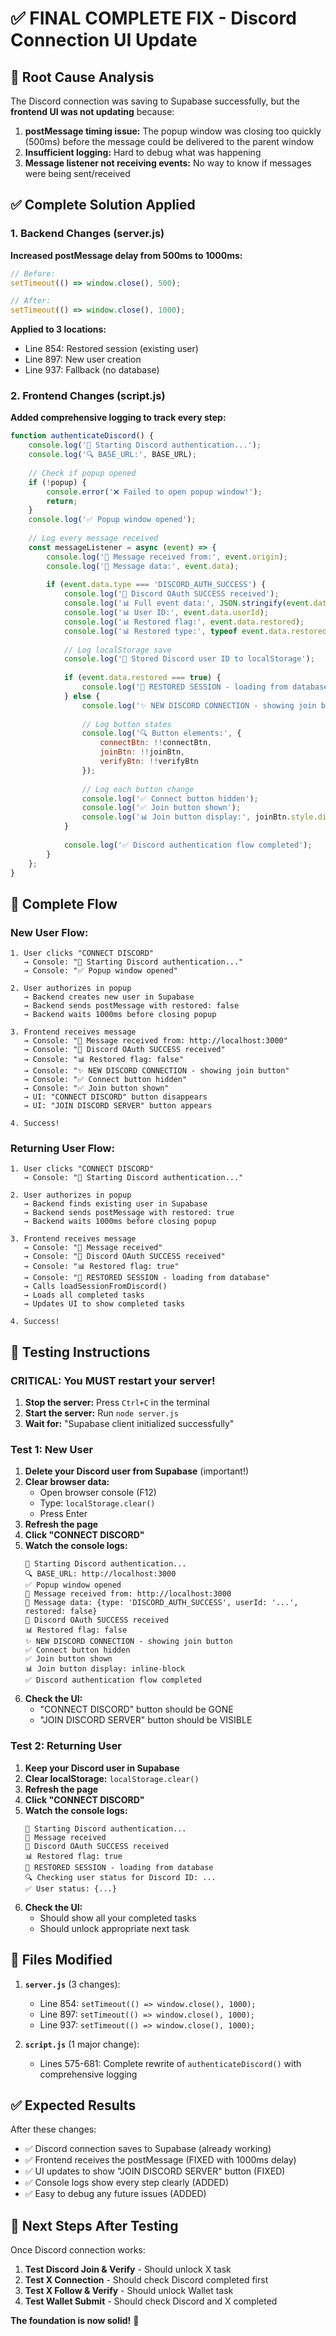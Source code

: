 # ✅ FINAL COMPLETE FIX - Discord Connection UI Update

## 🐛 Root Cause Analysis

The Discord connection was saving to Supabase successfully, but the **frontend UI was not updating** because:

1. **postMessage timing issue:** The popup window was closing too quickly (500ms) before the message could be delivered to the parent window
2. **Insufficient logging:** Hard to debug what was happening
3. **Message listener not receiving events:** No way to know if messages were being sent/received

## ✅ Complete Solution Applied

### **1. Backend Changes (server.js)**

**Increased postMessage delay from 500ms to 1000ms:**

```javascript
// Before:
setTimeout(() => window.close(), 500);

// After:
setTimeout(() => window.close(), 1000);
```

**Applied to 3 locations:**
- Line 854: Restored session (existing user)
- Line 897: New user creation
- Line 937: Fallback (no database)

### **2. Frontend Changes (script.js)**

**Added comprehensive logging to track every step:**

```javascript
function authenticateDiscord() {
    console.log('🚀 Starting Discord authentication...');
    console.log('🔍 BASE_URL:', BASE_URL);
    
    // Check if popup opened
    if (!popup) {
        console.error('❌ Failed to open popup window!');
        return;
    }
    console.log('✅ Popup window opened');
    
    // Log every message received
    const messageListener = async (event) => {
        console.log('📨 Message received from:', event.origin);
        console.log('📨 Message data:', event.data);
        
        if (event.data.type === 'DISCORD_AUTH_SUCCESS') {
            console.log('🎉 Discord OAuth SUCCESS received');
            console.log('📊 Full event data:', JSON.stringify(event.data, null, 2));
            console.log('📊 User ID:', event.data.userId);
            console.log('📊 Restored flag:', event.data.restored);
            console.log('📊 Restored type:', typeof event.data.restored);
            
            // Log localStorage save
            console.log('💾 Stored Discord user ID to localStorage');
            
            if (event.data.restored === true) {
                console.log('🔄 RESTORED SESSION - loading from database');
            } else {
                console.log('✨ NEW DISCORD CONNECTION - showing join button');
                
                // Log button states
                console.log('🔍 Button elements:', {
                    connectBtn: !!connectBtn,
                    joinBtn: !!joinBtn,
                    verifyBtn: !!verifyBtn
                });
                
                // Log each button change
                console.log('✅ Connect button hidden');
                console.log('✅ Join button shown');
                console.log('📊 Join button display:', joinBtn.style.display);
            }
            
            console.log('✅ Discord authentication flow completed');
        }
    };
}
```

## 🔄 Complete Flow

### **New User Flow:**

```
1. User clicks "CONNECT DISCORD"
   → Console: "🚀 Starting Discord authentication..."
   → Console: "✅ Popup window opened"

2. User authorizes in popup
   → Backend creates new user in Supabase
   → Backend sends postMessage with restored: false
   → Backend waits 1000ms before closing popup

3. Frontend receives message
   → Console: "📨 Message received from: http://localhost:3000"
   → Console: "🎉 Discord OAuth SUCCESS received"
   → Console: "📊 Restored flag: false"
   → Console: "✨ NEW DISCORD CONNECTION - showing join button"
   → Console: "✅ Connect button hidden"
   → Console: "✅ Join button shown"
   → UI: "CONNECT DISCORD" button disappears
   → UI: "JOIN DISCORD SERVER" button appears

4. Success!
```

### **Returning User Flow:**

```
1. User clicks "CONNECT DISCORD"
   → Console: "🚀 Starting Discord authentication..."

2. User authorizes in popup
   → Backend finds existing user in Supabase
   → Backend sends postMessage with restored: true
   → Backend waits 1000ms before closing popup

3. Frontend receives message
   → Console: "📨 Message received"
   → Console: "🎉 Discord OAuth SUCCESS received"
   → Console: "📊 Restored flag: true"
   → Console: "🔄 RESTORED SESSION - loading from database"
   → Calls loadSessionFromDiscord()
   → Loads all completed tasks
   → Updates UI to show completed tasks

4. Success!
```

## 🚀 Testing Instructions

### **CRITICAL: You MUST restart your server!**

1. **Stop the server:** Press `Ctrl+C` in the terminal
2. **Start the server:** Run `node server.js`
3. **Wait for:** "Supabase client initialized successfully"

### **Test 1: New User**

1. **Delete your Discord user from Supabase** (important!)
2. **Clear browser data:**
   - Open browser console (F12)
   - Type: `localStorage.clear()`
   - Press Enter
3. **Refresh the page**
4. **Click "CONNECT DISCORD"**
5. **Watch the console logs:**
   ```
   🚀 Starting Discord authentication...
   🔍 BASE_URL: http://localhost:3000
   ✅ Popup window opened
   📨 Message received from: http://localhost:3000
   📨 Message data: {type: 'DISCORD_AUTH_SUCCESS', userId: '...', restored: false}
   🎉 Discord OAuth SUCCESS received
   📊 Restored flag: false
   ✨ NEW DISCORD CONNECTION - showing join button
   ✅ Connect button hidden
   ✅ Join button shown
   📊 Join button display: inline-block
   ✅ Discord authentication flow completed
   ```
6. **Check the UI:**
   - "CONNECT DISCORD" button should be GONE
   - "JOIN DISCORD SERVER" button should be VISIBLE

### **Test 2: Returning User**

1. **Keep your Discord user in Supabase**
2. **Clear localStorage:** `localStorage.clear()`
3. **Refresh the page**
4. **Click "CONNECT DISCORD"**
5. **Watch the console logs:**
   ```
   🚀 Starting Discord authentication...
   📨 Message received
   🎉 Discord OAuth SUCCESS received
   📊 Restored flag: true
   🔄 RESTORED SESSION - loading from database
   🔍 Checking user status for Discord ID: ...
   ✅ User status: {...}
   ```
6. **Check the UI:**
   - Should show all your completed tasks
   - Should unlock appropriate next task

## 📝 Files Modified

1. **`server.js`** (3 changes):
   - Line 854: `setTimeout(() => window.close(), 1000);`
   - Line 897: `setTimeout(() => window.close(), 1000);`
   - Line 937: `setTimeout(() => window.close(), 1000);`

2. **`script.js`** (1 major change):
   - Lines 575-681: Complete rewrite of `authenticateDiscord()` with comprehensive logging

## ✅ Expected Results

After these changes:

- ✅ Discord connection saves to Supabase (already working)
- ✅ Frontend receives the postMessage (FIXED with 1000ms delay)
- ✅ UI updates to show "JOIN DISCORD SERVER" button (FIXED)
- ✅ Console logs show every step clearly (ADDED)
- ✅ Easy to debug any future issues (ADDED)

## 🎯 Next Steps After Testing

Once Discord connection works:

1. **Test Discord Join & Verify** - Should unlock X task
2. **Test X Connection** - Should check Discord completed first
3. **Test X Follow & Verify** - Should unlock Wallet task
4. **Test Wallet Submit** - Should check Discord and X completed

**The foundation is now solid!** 🎉
